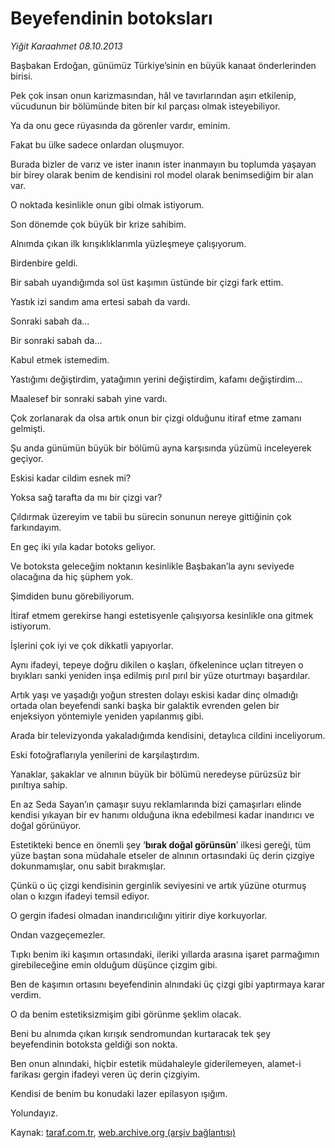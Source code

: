 # Beyefendinin botoksları

*Yiğit Karaahmet 08.10.2013*

<div class="yazi"><p>Başbakan Erdoğan, günümüz Türkiye’sinin en büyük kanaat önderlerinden birisi.</p>
<p>Pek çok insan onun karizmasından, hâl ve tavırlarından aşırı etkilenip, vücudunun bir bölümünde biten bir kıl parçası olmak isteyebiliyor. </p>
<p>Ya da onu gece rüyasında da görenler vardır, eminim. </p>
<p>Fakat bu ülke sadece onlardan oluşmuyor. </p>
<p>Burada bizler de varız ve ister inanın ister inanmayın bu toplumda yaşayan bir birey olarak benim de kendisini rol model olarak benimsediğim bir alan var. </p>
<p>O noktada kesinlikle onun gibi olmak istiyorum. </p>
<p>Son dönemde çok büyük bir krize sahibim. </p>
<p>Alnımda çıkan ilk kırışıklıklarımla yüzleşmeye çalışıyorum. </p>
<p>Birdenbire geldi. </p>
<p>Bir sabah uyandığımda sol üst kaşımın üstünde bir çizgi fark ettim. </p>
<p>Yastık izi sandım ama ertesi sabah da vardı. </p>
<p>Sonraki sabah da... </p>
<p>Bir sonraki sabah da... </p>
<p>Kabul etmek istemedim. </p>
<p>Yastığımı değiştirdim, yatağımın yerini değiştirdim, kafamı değiştirdim...</p>
<p>Maalesef bir sonraki sabah yine vardı. </p>
<p>Çok zorlanarak da olsa artık onun bir çizgi olduğunu itiraf etme zamanı gelmişti. </p>
<p>Şu anda günümün büyük bir bölümü ayna karşısında yüzümü inceleyerek geçiyor. </p>
<p>Eskisi kadar cildim esnek mi? </p>
<p>Yoksa sağ tarafta da mı bir çizgi var? </p>
<p>Çıldırmak üzereyim ve tabii bu sürecin sonunun nereye gittiğinin çok farkındayım. </p>
<p>En geç iki yıla kadar botoks geliyor. </p>
<p>Ve botoksta geleceğim noktanın kesinlikle Başbakan’la aynı seviyede olacağına da hiç şüphem yok. </p>
<p>Şimdiden bunu görebiliyorum. </p>
<p>İtiraf etmem gerekirse hangi estetisyenle çalışıyorsa kesinlikle ona gitmek istiyorum. </p>
<p>İşlerini çok iyi ve çok dikkatli yapıyorlar. </p>
<p>Aynı ifadeyi, tepeye doğru dikilen o kaşları, öfkelenince uçları titreyen o bıyıkları sanki yeniden inşa edilmiş pırıl pırıl bir yüze oturtmayı başardılar. </p>
<p>Artık yaşı ve yaşadığı yoğun stresten dolayı eskisi kadar dinç olmadığı ortada olan beyefendi sanki başka bir galaktik evrenden gelen bir enjeksiyon yöntemiyle yeniden yapılanmış gibi. </p>
<p>Arada bir televizyonda yakaladığımda kendisini, detaylıca cildini inceliyorum.</p>
<p>Eski fotoğraflarıyla yenilerini de karşılaştırdım. </p>
<p>Yanaklar, şakaklar ve alnının büyük bir bölümü neredeyse pürüzsüz bir pırıltıya sahip. </p>
<p>En az Seda Sayan’ın çamaşır suyu reklamlarında bizi çamaşırları elinde kendisi yıkayan bir ev hanımı olduğuna ikna edebilmesi kadar inandırıcı ve doğal görünüyor. </p>
<p>Estetikteki bence en önemli şey ‘<b>bırak doğal görünsün</b>’ ilkesi gereği, tüm yüze baştan sona müdahale etseler de alnının ortasındaki üç derin çizgiye dokunmamışlar, onu sabit bırakmışlar. </p>
<p>Çünkü o üç çizgi kendisinin gerginlik seviyesini ve artık yüzüne oturmuş olan o kızgın ifadeyi temsil ediyor. </p>
<p>O gergin ifadesi olmadan inandırıcılığını yitirir diye korkuyorlar. </p>
<p>Ondan vazgeçemezler. </p>
<p>Tıpkı benim iki kaşımın ortasındaki, ileriki yıllarda arasına işaret parmağımın girebileceğine emin olduğum düşünce çizgim gibi. </p>
<p>Ben de kaşımın ortasını beyefendinin alnındaki üç çizgi gibi yaptırmaya karar verdim. </p>
<p>O da benim estetiksizmişim gibi görünme şeklim olacak. </p>
<p>Beni bu alnımda çıkan kırışık sendromundan kurtaracak tek şey beyefendinin botoksta geldiği son nokta. </p>
<p>Ben onun alnındaki, hiçbir estetik müdahaleyle giderilemeyen, alamet-i farikası gergin ifadeyi veren üç derin çizgiyim. </p>
<p>Kendisi de benim bu konudaki lazer epilasyon ışığım. </p>
<p>Yolundayız.</p>
</div>

Kaynak: [taraf.com.tr](http://www.taraf.com.tr:80/yigit-karaahmet/makale-beyefendinin-botokslari.htm), [web.archive.org (arşiv bağlantısı)](http://web.archive.org/web/20131009232828/http://www.taraf.com.tr:80/yigit-karaahmet/makale-beyefendinin-botokslari.htm)
